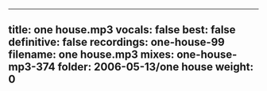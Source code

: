 
---
title: one house.mp3
vocals: false
best: false
definitive: false
recordings: one-house-99
filename: one house.mp3
mixes: one-house-mp3-374
folder: 2006-05-13/one house
weight: 0
---
